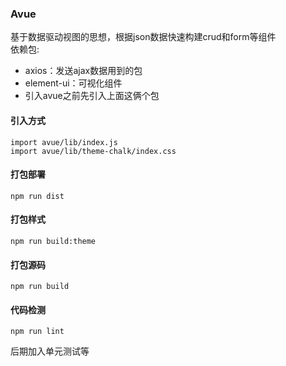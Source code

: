 ### Avue
基于数据驱动视图的思想，根据json数据快速构建crud和form等组件  
依赖包:  
* axios：发送ajax数据用到的包
* element-ui：可视化组件
* 引入avue之前先引入上面这俩个包

#### 引入方式
```
import avue/lib/index.js
import avue/lib/theme-chalk/index.css
```

#### 打包部署
```
npm run dist
```

#### 打包样式
```
npm run build:theme
```

#### 打包源码
```
npm run build
```

#### 代码检测
```
npm run lint
```
  
后期加入单元测试等
